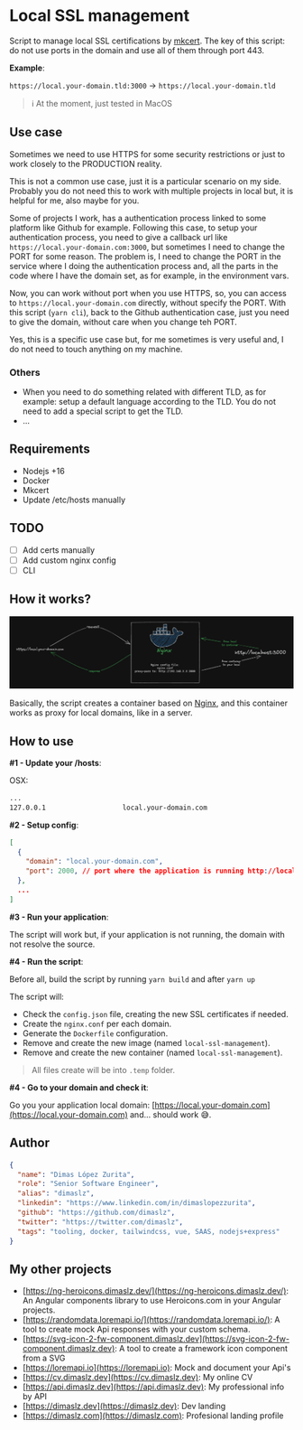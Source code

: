 # Local SSL management

Script to manage local SSL certifications by [mkcert](https://github.com/FiloSottile/mkcert). The key of this script: do not use ports in the domain and use all of them through port 443.

**Example**:

`https://local.your-domain.tld:3000` → `https://local.your-domain.tld`

> ℹ️ At the moment, just tested in MacOS

## Use case

Sometimes we need to use HTTPS for some security restrictions or just to work closely to the PRODUCTION reality.

This is not a common use case, just it is a particular scenario on my side. Probably you do not need this to work with multiple projects in local but, it is helpful for me, also maybe for you.

Some of projects I work, has a authentication process linked to some platform like Github for example. Following this case, to setup your authentication process, you need to give a callback url like `https://local.your-domain.com:3000`, but sometimes I need to change the PORT for some reason. The problem is, I need to change the PORT in the service where I doing the authentication process and, all the parts in the code where I have the domain set, as for example, in the environment vars.

Now, you can work without port when you use HTTPS, so, you can access to `https://local.your-domain.com` directly, without specify the PORT. With this script (`yarn cli`), back to the Github authentication case, just you need to give the domain, without care when you change teh PORT.

Yes, this is a specific use case but, for me sometimes is very useful and, I do not need to touch anything on my machine.

### Others

* When you need to do something related with different TLD, as for example: setup a default language according to the TLD. You do not need to add a special script to get the TLD.
* ...

## Requirements

* Nodejs +16
* Docker
* Mkcert
* Update /etc/hosts manually

## TODO

* [ ] Add certs manually
* [ ] Add custom nginx config
* [ ] CLI

## How it works?

![alt text](/architecture-schema.png)

Basically, the script creates a container based on [Nginx](https://hub.docker.com/_/nginx), and this container works as proxy for local domains, like in a server.

## How to use

**#1 - Update your /hosts**:

OSX:

```bash
...
127.0.0.1					local.your-domain.com
```

**#2 - Setup config**:

```json
[
  {
    "domain": "local.your-domain.com",
    "port": 2000, // port where the application is running http://localhost:2000
  },
  ...
]
```

**#3 - Run your application**:

The script will work but, if your application is not running, the domain with not resolve the source.

**#4 - Run the script**:

Before all, build the script by running `yarn build` and after `yarn up`

The script will:

* Check the `config.json` file, creating the new SSL certificates if needed.
* Create the `nginx.conf` per each domain.
* Generate the `Dockerfile` configuration.
* Remove and create the new image (named `local-ssl-management`).
* Remove and create the new container (named `local-ssl-management`).

> All files create will be into `.temp` folder.

**#4 - Go to your domain and check it**:

Go you your application local domain: [https://local.your-domain.com](https://local.your-domain.com) and... should work 😅.

## Author

```json
{
  "name": "Dimas López Zurita",
  "role": "Senior Software Engineer",
  "alias": "dimaslz",
  "linkedin": "https://www.linkedin.com/in/dimaslopezzurita",
  "github": "https://github.com/dimaslz",
  "twitter": "https://twitter.com/dimaslz",
  "tags": "tooling, docker, tailwindcss, vue, SAAS, nodejs+express"
}
```

## My other projects

* [https://ng-heroicons.dimaslz.dev/](https://ng-heroicons.dimaslz.dev/): An Angular components library to use Heroicons.com in your Angular projects.
* [https://randomdata.loremapi.io/](https://randomdata.loremapi.io/): A tool to create mock Api responses with your custom schema.
* [https://svg-icon-2-fw-component.dimaslz.dev](https://svg-icon-2-fw-component.dimaslz.dev): A tool to create a framework icon component from a SVG
* [https://loremapi.io](https://loremapi.io): Mock and document your Api's
* [https://cv.dimaslz.dev](https://cv.dimaslz.dev): My online CV
* [https://api.dimaslz.dev](https://api.dimaslz.dev): My professional info by API
* [https://dimaslz.dev](https://dimaslz.dev): Dev landing
* [https://dimaslz.com](https://dimaslz.com): Profesional landing profile
